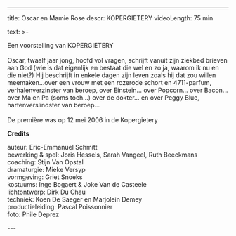 
---
title: Oscar en Mamie Rose
descr: KOPERGIETERY
videoLength: 75 min

text: >-
  <p>Een voorstelling van KOPERGIETERY<br><br>Oscar, twaalf jaar jong, hoofd vol vragen, schrijft vanuit zijn ziekbed brieven aan God (wie is dat eigenlijk en bestaat die wel en zo ja, waarom ik nu en die niet?) Hij beschrijft in enkele dagen zijn leven zoals hij dat zou willen meemaken...over een vrouw met een rozerode schort en 4711-parfum, verhalenverzinster van beroep, over Einstein... over Popcorn... over Bacon... over Ma en Pa (soms toch...) over de dokter... en over Peggy Blue, hartenverslindster van beroep...<br><br>De première was op 12 mei 2006 in de Kopergietery</p><p><strong>Credits</strong></p><p>auteur: Eric-Emmanuel Schmitt<br>bewerking &amp; spel: Joris Hessels, Sarah Vangeel, Ruth Beeckmans<br>coaching: Stijn Van Opstal<br>dramaturgie: Mieke Versyp<br>vormgeving: Griet Snoeks<br>kostuums: Inge Bogaert &amp; Joke Van de Casteele<br>lichtontwerp: Dirk Du Chau<br>techniek: Koen De Saeger en Marjolein Demey<br>productieleiding: Pascal Poissonnier<br>foto: Phile Deprez<br></p>
---
